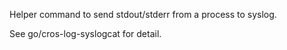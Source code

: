 Helper command to send stdout/stderr from a process to syslog.

See go/cros-log-syslogcat for detail.

